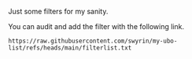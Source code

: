 Just some filters for my sanity.

You can audit and add the filter with the following link.

```
https://raw.githubusercontent.com/swyrin/my-ubo-list/refs/heads/main/filterlist.txt
```
